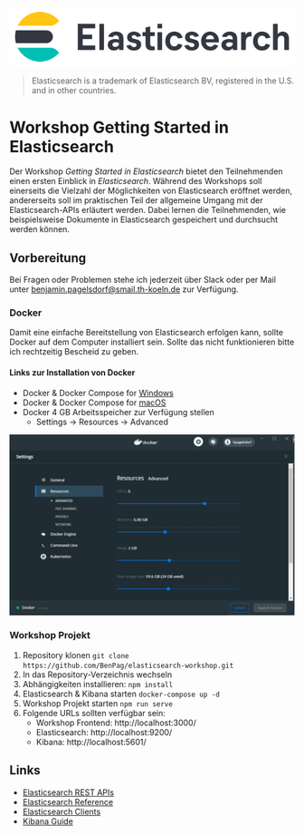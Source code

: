 ![Elasticsearch Logo](https://raw.githubusercontent.com/BenPag/elasticsearch-workshop/master/public/img/elastic-search-logo-color-horizontal.svg)
> Elasticsearch is a trademark of Elasticsearch BV, registered in the U.S. and in other countries.

# Workshop Getting Started in Elasticsearch
Der Workshop _Getting Started in Elasticsearch_ bietet den Teilnehmenden einen ersten Einblick in _Elasticsearch_.
Während des Workshops soll einerseits die Vielzahl der Möglichkeiten von Elasticsearch eröffnet werden, 
andererseits soll im praktischen Teil der allgemeine Umgang mit der Elasticsearch-APIs erläutert werden. 
Dabei lernen die Teilnehmenden, wie beispielsweise Dokumente in Elasticsearch gespeichert und durchsucht werden können. 

## Vorbereitung
Bei Fragen oder Problemen stehe ich jederzeit über Slack oder per Mail unter benjamin.pagelsdorf@smail.th-koeln.de zur Verfügung.

### Docker 
Damit eine einfache Bereitstellung von Elasticsearch erfolgen kann, sollte Docker auf dem Computer installiert sein.
Sollte das nicht funktionieren bitte ich rechtzeitig Bescheid zu geben.

#### Links zur Installation von Docker
* Docker & Docker Compose for [Windows](https://docs.docker.com/docker-for-windows/install/)
* Docker & Docker Compose for [macOS](https://docs.docker.com/docker-for-mac/install/)
* Docker 4 GB Arbeitsspeicher zur Verfügung stellen
  * Settings &rarr; Resources &rarr; Advanced
  
![](https://github.com/BenPag/elasticsearch-workshop/blob/master/public/img/docker_settings.png)

### Workshop Projekt
1. Repository klonen `git clone https://github.com/BenPag/elasticsearch-workshop.git`
2. In das Repository-Verzeichnis wechseln
3. Abhängigkeiten installieren: `npm install` 
4. Elasticsearch & Kibana starten `docker-compose up -d`
5. Workshop Projekt starten `npm run serve`
6. Folgende URLs sollten verfügbar sein:
   * Workshop Frontend: http://localhost:3000/
   * Elasticsearch: http://localhost:9200/
   * Kibana: http://localhost:5601/

## Links
* [Elasticsearch REST APIs](https://www.elastic.co/guide/en/elasticsearch/reference/current/rest-apis.html)
* [Elasticsearch Reference](https://www.elastic.co/guide/en/elasticsearch/reference/current/index.html)
* [Elasticsearch Clients](https://www.elastic.co/guide/en/elasticsearch/client/index.html)
* [Kibana Guide](https://www.elastic.co/guide/en/kibana/current/index.html)

